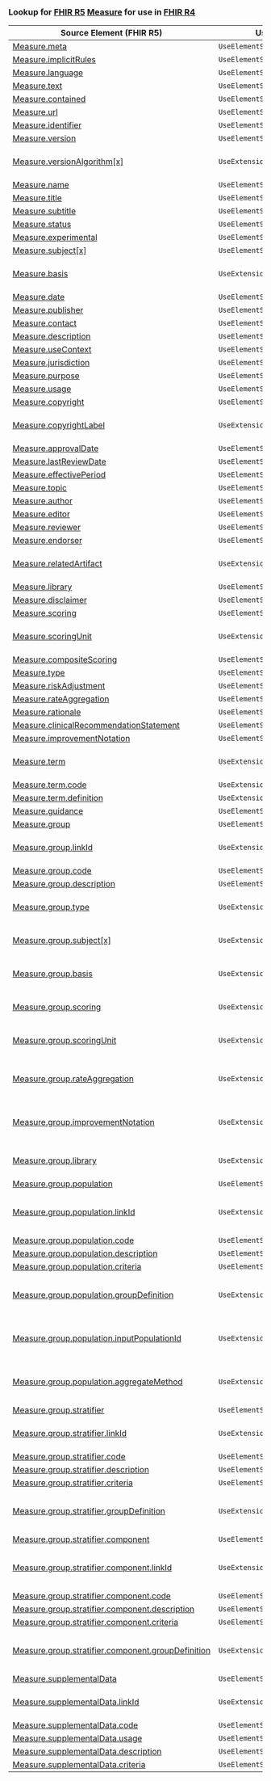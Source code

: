 ### Lookup for [FHIR R5](https://hl7.org/fhir/R5/) [Measure](https://hl7.org/fhir/R5/Measure.html) for use in [FHIR R4](https://hl7.org/fhir/R4/)

| Source Element (FHIR R5) | Usage | Target |
| -------------- | ----- | ------ |
| [Measure.meta](https://hl7.org/fhir/R5/Measure.html#resource) | `UseElementSameName` | [Measure.meta](https://hl7.org/fhir/R4/Measure.html#resource) |
| [Measure.implicitRules](https://hl7.org/fhir/R5/Measure.html#resource) | `UseElementSameName` | [Measure.implicitRules](https://hl7.org/fhir/R4/Measure.html#resource) |
| [Measure.language](https://hl7.org/fhir/R5/Measure.html#resource) | `UseElementSameName` | [Measure.language](https://hl7.org/fhir/R4/Measure.html#resource) |
| [Measure.text](https://hl7.org/fhir/R5/Measure.html#resource) | `UseElementSameName` | [Measure.text](https://hl7.org/fhir/R4/Measure.html#resource) |
| [Measure.contained](https://hl7.org/fhir/R5/Measure.html#resource) | `UseElementSameName` | [Measure.contained](https://hl7.org/fhir/R4/Measure.html#resource) |
| [Measure.url](https://hl7.org/fhir/R5/Measure.html#resource) | `UseElementSameName` | [Measure.url](https://hl7.org/fhir/R4/Measure.html#resource) |
| [Measure.identifier](https://hl7.org/fhir/R5/Measure.html#resource) | `UseElementSameName` | [Measure.identifier](https://hl7.org/fhir/R4/Measure.html#resource) |
| [Measure.version](https://hl7.org/fhir/R5/Measure.html#resource) | `UseElementSameName` | [Measure.version](https://hl7.org/fhir/R4/Measure.html#resource) |
| [Measure.versionAlgorithm[x]](https://hl7.org/fhir/R5/Measure.html#resource) | `UseExtension` | [http://hl7.org/fhir/5.0/StructureDefinition/extension-Measure.versionAlgorithm](StructureDefinition-ext-R5-Measure.versionAlgorithm.html) |
| [Measure.name](https://hl7.org/fhir/R5/Measure.html#resource) | `UseElementSameName` | [Measure.name](https://hl7.org/fhir/R4/Measure.html#resource) |
| [Measure.title](https://hl7.org/fhir/R5/Measure.html#resource) | `UseElementSameName` | [Measure.title](https://hl7.org/fhir/R4/Measure.html#resource) |
| [Measure.subtitle](https://hl7.org/fhir/R5/Measure.html#resource) | `UseElementSameName` | [Measure.subtitle](https://hl7.org/fhir/R4/Measure.html#resource) |
| [Measure.status](https://hl7.org/fhir/R5/Measure.html#resource) | `UseElementSameName` | [Measure.status](https://hl7.org/fhir/R4/Measure.html#resource) |
| [Measure.experimental](https://hl7.org/fhir/R5/Measure.html#resource) | `UseElementSameName` | [Measure.experimental](https://hl7.org/fhir/R4/Measure.html#resource) |
| [Measure.subject[x]](https://hl7.org/fhir/R5/Measure.html#resource) | `UseElementSameName` | [Measure.subject[x]](https://hl7.org/fhir/R4/Measure.html#resource) |
| [Measure.basis](https://hl7.org/fhir/R5/Measure.html#resource) | `UseExtension` | [http://hl7.org/fhir/5.0/StructureDefinition/extension-Measure.basis](StructureDefinition-ext-R5-Measure.basis.html) |
| [Measure.date](https://hl7.org/fhir/R5/Measure.html#resource) | `UseElementSameName` | [Measure.date](https://hl7.org/fhir/R4/Measure.html#resource) |
| [Measure.publisher](https://hl7.org/fhir/R5/Measure.html#resource) | `UseElementSameName` | [Measure.publisher](https://hl7.org/fhir/R4/Measure.html#resource) |
| [Measure.contact](https://hl7.org/fhir/R5/Measure.html#resource) | `UseElementSameName` | [Measure.contact](https://hl7.org/fhir/R4/Measure.html#resource) |
| [Measure.description](https://hl7.org/fhir/R5/Measure.html#resource) | `UseElementSameName` | [Measure.description](https://hl7.org/fhir/R4/Measure.html#resource) |
| [Measure.useContext](https://hl7.org/fhir/R5/Measure.html#resource) | `UseElementSameName` | [Measure.useContext](https://hl7.org/fhir/R4/Measure.html#resource) |
| [Measure.jurisdiction](https://hl7.org/fhir/R5/Measure.html#resource) | `UseElementSameName` | [Measure.jurisdiction](https://hl7.org/fhir/R4/Measure.html#resource) |
| [Measure.purpose](https://hl7.org/fhir/R5/Measure.html#resource) | `UseElementSameName` | [Measure.purpose](https://hl7.org/fhir/R4/Measure.html#resource) |
| [Measure.usage](https://hl7.org/fhir/R5/Measure.html#resource) | `UseElementSameName` | [Measure.usage](https://hl7.org/fhir/R4/Measure.html#resource) |
| [Measure.copyright](https://hl7.org/fhir/R5/Measure.html#resource) | `UseElementSameName` | [Measure.copyright](https://hl7.org/fhir/R4/Measure.html#resource) |
| [Measure.copyrightLabel](https://hl7.org/fhir/R5/Measure.html#resource) | `UseExtension` | [http://hl7.org/fhir/5.0/StructureDefinition/extension-Measure.copyrightLabel](StructureDefinition-ext-R5-Measure.copyrightLabel.html) |
| [Measure.approvalDate](https://hl7.org/fhir/R5/Measure.html#resource) | `UseElementSameName` | [Measure.approvalDate](https://hl7.org/fhir/R4/Measure.html#resource) |
| [Measure.lastReviewDate](https://hl7.org/fhir/R5/Measure.html#resource) | `UseElementSameName` | [Measure.lastReviewDate](https://hl7.org/fhir/R4/Measure.html#resource) |
| [Measure.effectivePeriod](https://hl7.org/fhir/R5/Measure.html#resource) | `UseElementSameName` | [Measure.effectivePeriod](https://hl7.org/fhir/R4/Measure.html#resource) |
| [Measure.topic](https://hl7.org/fhir/R5/Measure.html#resource) | `UseElementSameName` | [Measure.topic](https://hl7.org/fhir/R4/Measure.html#resource) |
| [Measure.author](https://hl7.org/fhir/R5/Measure.html#resource) | `UseElementSameName` | [Measure.author](https://hl7.org/fhir/R4/Measure.html#resource) |
| [Measure.editor](https://hl7.org/fhir/R5/Measure.html#resource) | `UseElementSameName` | [Measure.editor](https://hl7.org/fhir/R4/Measure.html#resource) |
| [Measure.reviewer](https://hl7.org/fhir/R5/Measure.html#resource) | `UseElementSameName` | [Measure.reviewer](https://hl7.org/fhir/R4/Measure.html#resource) |
| [Measure.endorser](https://hl7.org/fhir/R5/Measure.html#resource) | `UseElementSameName` | [Measure.endorser](https://hl7.org/fhir/R4/Measure.html#resource) |
| [Measure.relatedArtifact](https://hl7.org/fhir/R5/Measure.html#resource) | `UseExtension` | [http://hl7.org/fhir/5.0/StructureDefinition/extension-Measure.relatedArtifact](StructureDefinition-ext-R5-Measure.relatedArtifact.html) |
| [Measure.library](https://hl7.org/fhir/R5/Measure.html#resource) | `UseElementSameName` | [Measure.library](https://hl7.org/fhir/R4/Measure.html#resource) |
| [Measure.disclaimer](https://hl7.org/fhir/R5/Measure.html#resource) | `UseElementSameName` | [Measure.disclaimer](https://hl7.org/fhir/R4/Measure.html#resource) |
| [Measure.scoring](https://hl7.org/fhir/R5/Measure.html#resource) | `UseElementSameName` | [Measure.scoring](https://hl7.org/fhir/R4/Measure.html#resource) |
| [Measure.scoringUnit](https://hl7.org/fhir/R5/Measure.html#resource) | `UseExtension` | [http://hl7.org/fhir/5.0/StructureDefinition/extension-Measure.scoringUnit](StructureDefinition-ext-R5-Measure.scoringUnit.html) |
| [Measure.compositeScoring](https://hl7.org/fhir/R5/Measure.html#resource) | `UseElementSameName` | [Measure.compositeScoring](https://hl7.org/fhir/R4/Measure.html#resource) |
| [Measure.type](https://hl7.org/fhir/R5/Measure.html#resource) | `UseElementSameName` | [Measure.type](https://hl7.org/fhir/R4/Measure.html#resource) |
| [Measure.riskAdjustment](https://hl7.org/fhir/R5/Measure.html#resource) | `UseElementSameName` | [Measure.riskAdjustment](https://hl7.org/fhir/R4/Measure.html#resource) |
| [Measure.rateAggregation](https://hl7.org/fhir/R5/Measure.html#resource) | `UseElementSameName` | [Measure.rateAggregation](https://hl7.org/fhir/R4/Measure.html#resource) |
| [Measure.rationale](https://hl7.org/fhir/R5/Measure.html#resource) | `UseElementSameName` | [Measure.rationale](https://hl7.org/fhir/R4/Measure.html#resource) |
| [Measure.clinicalRecommendationStatement](https://hl7.org/fhir/R5/Measure.html#resource) | `UseElementSameName` | [Measure.clinicalRecommendationStatement](https://hl7.org/fhir/R4/Measure.html#resource) |
| [Measure.improvementNotation](https://hl7.org/fhir/R5/Measure.html#resource) | `UseElementSameName` | [Measure.improvementNotation](https://hl7.org/fhir/R4/Measure.html#resource) |
| [Measure.term](https://hl7.org/fhir/R5/Measure.html#resource) | `UseExtension` | [http://hl7.org/fhir/5.0/StructureDefinition/extension-Measure.term](StructureDefinition-ext-R5-Measure.term.html) |
| [Measure.term.code](https://hl7.org/fhir/R5/Measure.html#resource) | `UseExtensionFromAncestor` | - |
| [Measure.term.definition](https://hl7.org/fhir/R5/Measure.html#resource) | `UseExtensionFromAncestor` | - |
| [Measure.guidance](https://hl7.org/fhir/R5/Measure.html#resource) | `UseElementSameName` | [Measure.guidance](https://hl7.org/fhir/R4/Measure.html#resource) |
| [Measure.group](https://hl7.org/fhir/R5/Measure.html#resource) | `UseElementSameName` | [Measure.group](https://hl7.org/fhir/R4/Measure.html#resource) |
| [Measure.group.linkId](https://hl7.org/fhir/R5/Measure.html#resource) | `UseExtension` | [http://hl7.org/fhir/5.0/StructureDefinition/extension-Measure.group.linkId](StructureDefinition-ext-R5-Measure.gr.linkId.html) |
| [Measure.group.code](https://hl7.org/fhir/R5/Measure.html#resource) | `UseElementSameName` | [Measure.group.code](https://hl7.org/fhir/R4/Measure.html#resource) |
| [Measure.group.description](https://hl7.org/fhir/R5/Measure.html#resource) | `UseElementSameName` | [Measure.group.description](https://hl7.org/fhir/R4/Measure.html#resource) |
| [Measure.group.type](https://hl7.org/fhir/R5/Measure.html#resource) | `UseExtension` | [http://hl7.org/fhir/5.0/StructureDefinition/extension-Measure.group.type](StructureDefinition-ext-R5-Measure.gr.type.html) |
| [Measure.group.subject[x]](https://hl7.org/fhir/R5/Measure.html#resource) | `UseExtension` | [http://hl7.org/fhir/5.0/StructureDefinition/extension-Measure.group.subject](StructureDefinition-ext-R5-Measure.gr.subject.html) |
| [Measure.group.basis](https://hl7.org/fhir/R5/Measure.html#resource) | `UseExtension` | [http://hl7.org/fhir/5.0/StructureDefinition/extension-Measure.group.basis](StructureDefinition-ext-R5-Measure.gr.basis.html) |
| [Measure.group.scoring](https://hl7.org/fhir/R5/Measure.html#resource) | `UseExtension` | [http://hl7.org/fhir/5.0/StructureDefinition/extension-Measure.group.scoring](StructureDefinition-ext-R5-Measure.gr.scoring.html) |
| [Measure.group.scoringUnit](https://hl7.org/fhir/R5/Measure.html#resource) | `UseExtension` | [http://hl7.org/fhir/5.0/StructureDefinition/extension-Measure.group.scoringUnit](StructureDefinition-ext-R5-Measure.gr.scoringUnit.html) |
| [Measure.group.rateAggregation](https://hl7.org/fhir/R5/Measure.html#resource) | `UseExtension` | [http://hl7.org/fhir/5.0/StructureDefinition/extension-Measure.group.rateAggregation](StructureDefinition-ext-R5-Measure.gr.rateAggregation.html) |
| [Measure.group.improvementNotation](https://hl7.org/fhir/R5/Measure.html#resource) | `UseExtension` | [http://hl7.org/fhir/5.0/StructureDefinition/extension-Measure.group.improvementNotation](StructureDefinition-ext-R5-Measure.gr.improvementNotation.html) |
| [Measure.group.library](https://hl7.org/fhir/R5/Measure.html#resource) | `UseExtension` | [http://hl7.org/fhir/5.0/StructureDefinition/extension-Measure.group.library](StructureDefinition-ext-R5-Measure.gr.library.html) |
| [Measure.group.population](https://hl7.org/fhir/R5/Measure.html#resource) | `UseElementSameName` | [Measure.group.population](https://hl7.org/fhir/R4/Measure.html#resource) |
| [Measure.group.population.linkId](https://hl7.org/fhir/R5/Measure.html#resource) | `UseExtension` | [http://hl7.org/fhir/5.0/StructureDefinition/extension-Measure.group.population.linkId](StructureDefinition-ext-R5-Measure.gr.po.linkId.html) |
| [Measure.group.population.code](https://hl7.org/fhir/R5/Measure.html#resource) | `UseElementSameName` | [Measure.group.population.code](https://hl7.org/fhir/R4/Measure.html#resource) |
| [Measure.group.population.description](https://hl7.org/fhir/R5/Measure.html#resource) | `UseElementSameName` | [Measure.group.population.description](https://hl7.org/fhir/R4/Measure.html#resource) |
| [Measure.group.population.criteria](https://hl7.org/fhir/R5/Measure.html#resource) | `UseElementSameName` | [Measure.group.population.criteria](https://hl7.org/fhir/R4/Measure.html#resource) |
| [Measure.group.population.groupDefinition](https://hl7.org/fhir/R5/Measure.html#resource) | `UseExtension` | [http://hl7.org/fhir/5.0/StructureDefinition/extension-Measure.group.population.groupDefinition](StructureDefinition-ext-R5-Measure.gr.po.groupDefinition.html) |
| [Measure.group.population.inputPopulationId](https://hl7.org/fhir/R5/Measure.html#resource) | `UseExtension` | [http://hl7.org/fhir/5.0/StructureDefinition/extension-Measure.group.population.inputPopulationId](StructureDefinition-ext-R5-Measure.gr.po.inputPopulationId.html) |
| [Measure.group.population.aggregateMethod](https://hl7.org/fhir/R5/Measure.html#resource) | `UseExtension` | [http://hl7.org/fhir/5.0/StructureDefinition/extension-Measure.group.population.aggregateMethod](StructureDefinition-ext-R5-Measure.gr.po.aggregateMethod.html) |
| [Measure.group.stratifier](https://hl7.org/fhir/R5/Measure.html#resource) | `UseElementSameName` | [Measure.group.stratifier](https://hl7.org/fhir/R4/Measure.html#resource) |
| [Measure.group.stratifier.linkId](https://hl7.org/fhir/R5/Measure.html#resource) | `UseExtension` | [http://hl7.org/fhir/5.0/StructureDefinition/extension-Measure.group.stratifier.linkId](StructureDefinition-ext-R5-Measure.gr.st.linkId.html) |
| [Measure.group.stratifier.code](https://hl7.org/fhir/R5/Measure.html#resource) | `UseElementSameName` | [Measure.group.stratifier.code](https://hl7.org/fhir/R4/Measure.html#resource) |
| [Measure.group.stratifier.description](https://hl7.org/fhir/R5/Measure.html#resource) | `UseElementSameName` | [Measure.group.stratifier.description](https://hl7.org/fhir/R4/Measure.html#resource) |
| [Measure.group.stratifier.criteria](https://hl7.org/fhir/R5/Measure.html#resource) | `UseElementSameName` | [Measure.group.stratifier.criteria](https://hl7.org/fhir/R4/Measure.html#resource) |
| [Measure.group.stratifier.groupDefinition](https://hl7.org/fhir/R5/Measure.html#resource) | `UseExtension` | [http://hl7.org/fhir/5.0/StructureDefinition/extension-Measure.group.stratifier.groupDefinition](StructureDefinition-ext-R5-Measure.gr.st.groupDefinition.html) |
| [Measure.group.stratifier.component](https://hl7.org/fhir/R5/Measure.html#resource) | `UseElementSameName` | [Measure.group.stratifier.component](https://hl7.org/fhir/R4/Measure.html#resource) |
| [Measure.group.stratifier.component.linkId](https://hl7.org/fhir/R5/Measure.html#resource) | `UseExtension` | [http://hl7.org/fhir/5.0/StructureDefinition/extension-Measure.group.stratifier.component.linkId](StructureDefinition-ext-R5-Measure.gr.st.co.linkId.html) |
| [Measure.group.stratifier.component.code](https://hl7.org/fhir/R5/Measure.html#resource) | `UseElementSameName` | [Measure.group.stratifier.component.code](https://hl7.org/fhir/R4/Measure.html#resource) |
| [Measure.group.stratifier.component.description](https://hl7.org/fhir/R5/Measure.html#resource) | `UseElementSameName` | [Measure.group.stratifier.component.description](https://hl7.org/fhir/R4/Measure.html#resource) |
| [Measure.group.stratifier.component.criteria](https://hl7.org/fhir/R5/Measure.html#resource) | `UseElementSameName` | [Measure.group.stratifier.component.criteria](https://hl7.org/fhir/R4/Measure.html#resource) |
| [Measure.group.stratifier.component.groupDefinition](https://hl7.org/fhir/R5/Measure.html#resource) | `UseExtension` | [http://hl7.org/fhir/5.0/StructureDefinition/extension-Measure.group.stratifier.component.groupDefinition](StructureDefinition-ext-R5-Measure.gr.st.co.groupDefinition.html) |
| [Measure.supplementalData](https://hl7.org/fhir/R5/Measure.html#resource) | `UseElementSameName` | [Measure.supplementalData](https://hl7.org/fhir/R4/Measure.html#resource) |
| [Measure.supplementalData.linkId](https://hl7.org/fhir/R5/Measure.html#resource) | `UseExtension` | [http://hl7.org/fhir/5.0/StructureDefinition/extension-Measure.supplementalData.linkId](StructureDefinition-ext-R5-Measure.su.linkId.html) |
| [Measure.supplementalData.code](https://hl7.org/fhir/R5/Measure.html#resource) | `UseElementSameName` | [Measure.supplementalData.code](https://hl7.org/fhir/R4/Measure.html#resource) |
| [Measure.supplementalData.usage](https://hl7.org/fhir/R5/Measure.html#resource) | `UseElementSameName` | [Measure.supplementalData.usage](https://hl7.org/fhir/R4/Measure.html#resource) |
| [Measure.supplementalData.description](https://hl7.org/fhir/R5/Measure.html#resource) | `UseElementSameName` | [Measure.supplementalData.description](https://hl7.org/fhir/R4/Measure.html#resource) |
| [Measure.supplementalData.criteria](https://hl7.org/fhir/R5/Measure.html#resource) | `UseElementSameName` | [Measure.supplementalData.criteria](https://hl7.org/fhir/R4/Measure.html#resource) |
